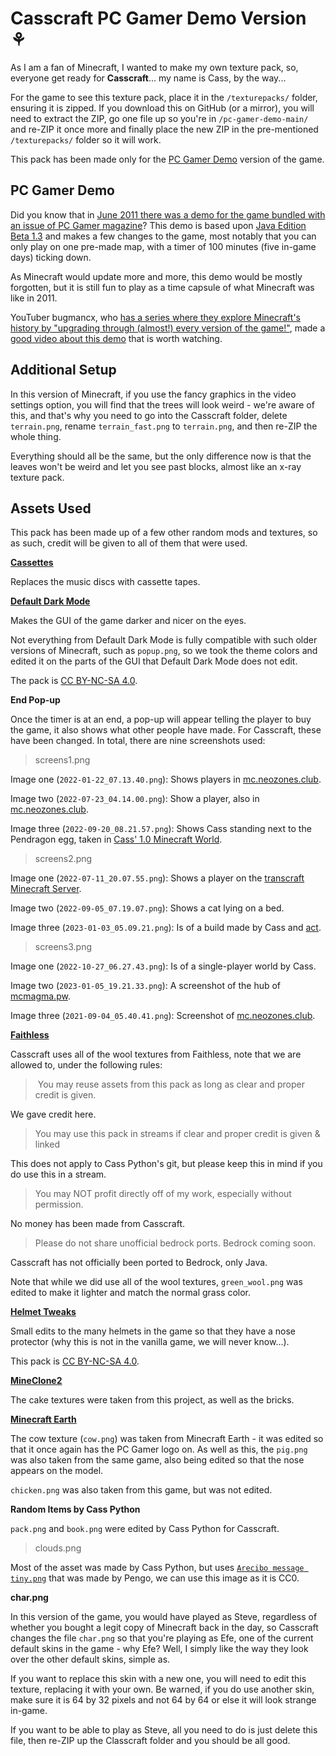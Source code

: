 # Casscraft PC Gamer Demo Version ⚘

As I am a fan of Minecraft, I wanted to make my own texture pack, so, everyone get ready for **Casscraft**... my name is Cass, by the way...

For the game to see this texture pack, place it in the `/texturepacks/` folder, ensuring it is zipped. If you download this on GitHub (or a mirror), you will need to extract the ZIP, go one file up so you're in `/pc-gamer-demo-main/` and re-ZIP it once more and finally place the new ZIP in the pre-mentioned `/texturepacks/` folder so it will work.

This pack has been made only for the [PC Gamer Demo](https://minecraft.fandom.com/wiki/PC_Gamer_Demo) version of the game.

## PC Gamer Demo

Did you know that in [June 2011 there was a demo for the game bundled with an issue of PC Gamer magazine](https://minecraft.fandom.com/wiki/PC_Gamer_Demo)? This demo is based upon [Java Edition Beta 1.3](https://minecraft.fandom.com/wiki/Java_Edition_Beta_1.3) and makes a few changes to the game, most notably that you can only play on one pre-made map, with a timer of 100 minutes (five in-game days) ticking down.

As Minecraft would update more and more, this demo would be mostly forgotten, but it is still fun to play as a time capsule of what Minecraft was like in 2011.

YouTuber bugmancx, who [has a series where they explore Minecraft's history by "upgrading through (almost!) every version of the game!"](https://www.youtube.com/playlist?list=PL0qwyBj5XSpZG35qFvy2Z9VbezZ1t4cGt), made a [good video about this demo](https://www.youtube.com/watch?v=yea7LtOB4JI) that is worth watching.

## Additional Setup

In this version of Minecraft, if you use the fancy graphics in the video settings option, you will find that the trees will look weird - we're aware of this, and that's why you need to go into the Casscraft folder, delete `terrain.png`, rename `terrain_fast.png` to `terrain.png`, and then re-ZIP the whole thing.

Everything should all be the same, but the only difference now is that the leaves won't be weird and let you see past blocks, almost like an x-ray texture pack.

## Assets Used

This pack has been made up of a few other random mods and textures, so as such, credit will be given to all of them that were used.

**[Cassettes](https://www.planetminecraft.com/texture-pack/cassettes)**

Replaces the music discs with cassette tapes.

**[Default Dark Mode](https://github.com/nebuIr/Default-Dark-Mode)**

Makes the GUI of the game darker and nicer on the eyes.

Not everything from Default Dark Mode is fully compatible with such older versions of Minecraft, such as `popup.png`, so we took the theme colors and edited it on the parts of the GUI that Default Dark Mode does not edit.

The pack is [CC BY-NC-SA 4.0](https://creativecommons.org/licenses/by-nc-sa/4.0).

**End Pop-up**

Once the timer is at an end, a pop-up will appear telling the player to buy the game, it also shows what other people have made. For Casscraft, these have been changed. In total, there are nine screenshots used:

> screens1.png

Image one (`2022-01-22_07.13.40.png`): Shows players in [mc.neozones.club](https://mc.neozones.club).

Image two (`2022-07-23_04.14.00.png`): Show a player, also in [mc.neozones.club](https://mc.neozones.club).

Image three (`2022-09-20_08.21.57.png`): Shows Cass standing next to the Pendragon egg, taken in [Cass' 1.0 Minecraft World](https://github.com/DynTylluan/mcworld1_0).

> screens2.png

Image one (`2022-07-11_20.07.55.png`): Shows a player on the [transcraft Minecraft Server](https://transcraft.xyz).

Image two (`2022-09-05_07.19.07.png`): Shows a cat lying on a bed.

Image three (`2023-01-03_05.09.21.png`): Is of a build made by Cass and [act](https://github.com/act17).

> screens3.png

Image one (`2022-10-27_06.27.43.png`): Is of a single-player world by Cass.

Image two (`2023-01-05_19.21.33.png`): A screenshot of the hub of [mcmagma.pw](https://mcmagma.pw).

Image three (`2021-09-04_05.40.41.png`): Screenshot of [mc.neozones.club](https://mc.neozones.club).


**[Faithless](https://www.curseforge.com/minecraft/texture-packs/faithless)**

Casscraft uses all of the wool textures from Faithless, note that we are allowed to, under the following rules:

> You may reuse assets from this pack as long as clear and proper credit is given.

We gave credit here.

> You may use this pack in streams if clear and proper credit is given & linked

This does not apply to Cass Python's git, but please keep this in mind if you do use this in a stream.

> You may NOT profit directly off of my work, especially without permission.

No money has been made from Casscraft.

> Please do not share unofficial bedrock ports. Bedrock coming soon.

Casscraft has not officially been ported to Bedrock, only Java.

Note that while we did use all of the wool textures, `green_wool.png` was edited to make it lighter and match the normal grass color.

**[Helmet Tweaks](https://www.planetminecraft.com/texture-pack/helmet-tweaks-java-edition)**

Small edits to the many helmets in the game so that they have a nose protector (why this is not in the vanilla game, we will never know...).

This pack is [CC BY-NC-SA 4.0](https://creativecommons.org/licenses/by-nc-sa/4.0).

**[MineClone2](https://github.com/MineClone2/MineClone2)**

The cake textures were taken from this project, as well as the bricks.

**[Minecraft Earth](https://minecraft.fandom.com/wiki/Minecraft_Earth)**

The cow texture (`cow.png`) was taken from Minecraft Earth - it was edited so that it once again has the PC Gamer logo on. As well as this, the `pig.png` was also taken from the same game, also being edited so that the nose appears on the model.

`chicken.png` was also taken from this game, but was not edited.

**Random Items by Cass Python**

`pack.png` and `book.png` were edited by Cass Python for Casscraft.

> clouds.png

Most of the asset was made by Cass Python, but uses [`Arecibo message tiny.png`](https://commons.wikimedia.org/wiki/File:Arecibo_message_tiny.png) that was made by Pengo, we can use this image as it is CC0.

**char.png**

In this version of the game, you would have played as Steve, regardless of whether you bought a legit copy of Minecraft back in the day, so Casscraft changes the file `char.png` so that you're playing as Efe, one of the current default skins in the game - why Efe? Well, I simply like the way they look over the other default skins, simple as.

If you want to replace this skin with a new one, you will need to edit this texture, replacing it with your own. Be warned, if you do use another skin, make sure it is 64 by 32 pixels and not 64 by 64 or else it will look strange in-game.

If you want to be able to play as Steve, all you need to do is just delete this file, then re-ZIP up the Classcraft folder and you should be all good.
